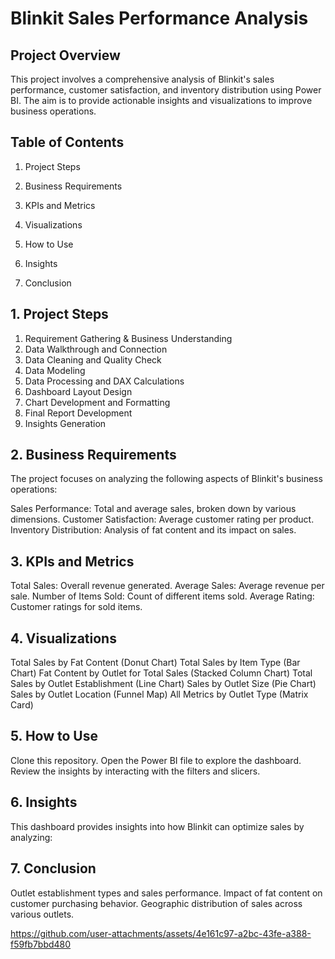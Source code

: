 # Blinkit Sales Performance Analysis

## Project Overview
This project involves a comprehensive analysis of Blinkit's sales performance, customer satisfaction, and inventory distribution using Power BI. The aim is to provide actionable insights and visualizations to improve business operations.

## Table of Contents
1. Project Steps 

2. Business Requirements

3. KPIs and Metrics

4. Visualizations

5. How to Use

6. Insights

7. Conclusion

## 1. Project Steps
1. Requirement Gathering & Business Understanding
2. Data Walkthrough and Connection
3. Data Cleaning and Quality Check
4. Data Modeling
5. Data Processing and DAX Calculations
6. Dashboard Layout Design
7. Chart Development and Formatting
8. Final Report Development
9. Insights Generation

## 2. Business Requirements

The project focuses on analyzing the following aspects of Blinkit's business operations:

 Sales Performance: Total and average sales, broken down by various dimensions.
 Customer Satisfaction: Average customer rating per product.
 Inventory Distribution: Analysis of fat content and its impact on sales.

## 3. KPIs and Metrics
 Total Sales: Overall revenue generated.
 Average Sales: Average revenue per sale.
 Number of Items Sold: Count of different items sold.
 Average Rating: Customer ratings for sold items.

## 4. Visualizations

 Total Sales by Fat Content (Donut Chart)
 Total Sales by Item Type (Bar Chart)
 Fat Content by Outlet for Total Sales (Stacked Column Chart)
 Total Sales by Outlet Establishment (Line Chart)
 Sales by Outlet Size (Pie Chart)
 Sales by Outlet Location (Funnel Map)
 All Metrics by Outlet Type (Matrix Card)

## 5. How to Use
 Clone this repository.
 Open the Power BI file to explore the dashboard.
 Review the insights by interacting with the filters and slicers.

## 6. Insights
This dashboard provides insights into how Blinkit can optimize sales by analyzing:

## 7. Conclusion
 Outlet establishment types and sales performance.
 Impact of fat content on customer purchasing behavior.
 Geographic distribution of sales across various outlets.

https://github.com/user-attachments/assets/4e161c97-a2bc-43fe-a388-f59fb7bbd480


